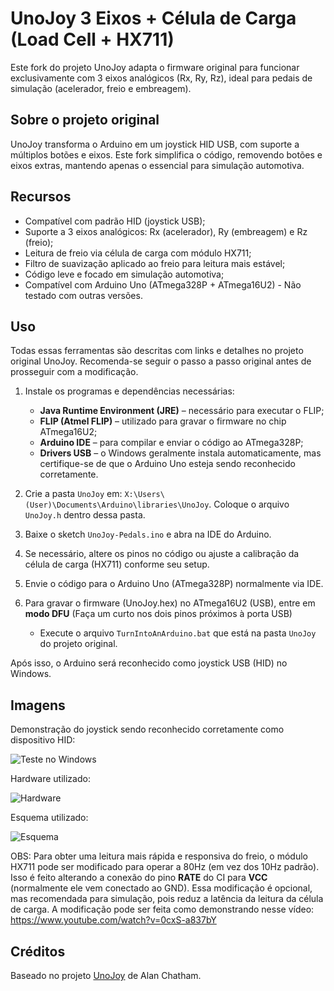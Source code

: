 # UnoJoy 3 Eixos + Célula de Carga (Load Cell + HX711) 

Este fork do projeto UnoJoy adapta o firmware original para funcionar exclusivamente com 3 eixos analógicos (Rx, Ry, Rz), ideal para pedais de simulação (acelerador, freio e embreagem).

## Sobre o projeto original

UnoJoy transforma o Arduino em um joystick HID USB, com suporte a múltiplos botões e eixos. Este fork simplifica o código, removendo botões e eixos extras, mantendo apenas o essencial para simulação automotiva.

## Recursos

- Compatível com padrão HID (joystick USB);
- Suporte a 3 eixos analógicos: Rx (acelerador), Ry (embreagem) e Rz (freio);
- Leitura de freio via célula de carga com módulo HX711;
- Filtro de suavização aplicado ao freio para leitura mais estável;
- Código leve e focado em simulação automotiva;
- Compatível com Arduino Uno (ATmega328P + ATmega16U2) - Não testado com outras versões.

## Uso

Todas essas ferramentas são descritas com links e detalhes no projeto original UnoJoy. Recomenda-se seguir o passo a passo original antes de prosseguir com a modificação.

1. Instale os programas e dependências necessárias:

   - **Java Runtime Environment (JRE)** – necessário para executar o FLIP;
   - **FLIP (Atmel FLIP)** – utilizado para gravar o firmware no chip ATmega16U2;
   - **Arduino IDE** – para compilar e enviar o código ao ATmega328P;
   - **Drivers USB** – o Windows geralmente instala automaticamente, mas certifique-se de que o Arduino Uno esteja sendo reconhecido corretamente.

2. Crie a pasta `UnoJoy` em: `X:\Users\(User)\Documents\Arduino\libraries\UnoJoy`. Coloque o arquivo `UnoJoy.h` dentro dessa pasta.
3. Baixe o sketch `UnoJoy-Pedals.ino` e abra na IDE do Arduino.
4. Se necessário, altere os pinos no código ou ajuste a calibração da célula de carga (HX711) conforme seu setup.
5. Envie o código para o Arduino Uno (ATmega328P) normalmente via IDE.
6. Para gravar o firmware (UnoJoy.hex) no ATmega16U2 (USB), entre em **modo DFU** (Faça um curto nos dois pinos próximos à porta USB) 
   - Execute o arquivo `TurnIntoAnArduino.bat` que está na pasta `UnoJoy` do projeto original.

 Após isso, o Arduino será reconhecido como joystick USB (HID) no Windows. 


 ## Imagens

Demonstração do joystick sendo reconhecido corretamente como dispositivo HID:

![Teste no Windows](https://github.com/user-attachments/assets/34dbafb9-90d1-4ff6-b7d0-fc40dbbe2602)

Hardware utilizado: 

![Hardware](https://github.com/user-attachments/assets/7e3f47c2-06e3-4b0b-8076-e61610457052)

Esquema utilizado: 

![Esquema](https://github.com/user-attachments/assets/585e7073-a269-4dce-9b79-1333568288e0)

OBS: Para obter uma leitura mais rápida e responsiva do freio, o módulo HX711 pode ser modificado para operar a 80Hz (em vez dos 10Hz padrão). Isso é feito alterando a conexão do pino **RATE** do CI para **VCC** (normalmente ele vem conectado ao GND). Essa modificação é opcional, mas recomendada para simulação, pois reduz a latência da leitura da célula de carga. A modificação pode ser feita como demonstrando nesse vídeo: https://www.youtube.com/watch?v=0cxS-a837bY




## Créditos

Baseado no projeto [UnoJoy](https://github.com/AlanChatham/UnoJoy) de Alan Chatham.
